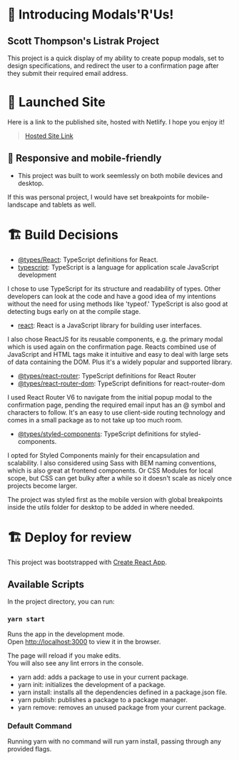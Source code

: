 # 👋 Introducing Modals'R'Us!

## Scott Thompson's Listrak Project

This project is a quick display of my ability to create popup modals, set to design specifications, and redirect the user to a confirmation page after they submit their required email address.

# 🚀 Launched Site

Here is a link to the published site, hosted with Netlify. I hope you enjoy it!

> [Hosted Site Link](https://master--dazzling-biscochitos-3962ed.netlify.app/)

## 📱 Responsive and mobile-friendly

- This project was built to work seemlessly on both mobile devices and desktop.
<p>If this was personal project, I would have set breakpoints for mobile-landscape and tablets as well.</p>

# 🏗️ Build Decisions

- [@types/React](https://www.npmjs.com/package/@types/react): TypeScript definitions for React.
- [typescript](https://www.npmjs.com/package/typescript): TypeScript is a language for application scale JavaScript development
<p>I chose to use TypeScript for its structure and readability of types. Other developers can look at the code and have a good idea of my intentions without the need for using methods like 'typeof.' TypeScript is also good at detecting bugs early on at the compile stage.</p>

- [react](https://www.npmjs.com/package/react): React is a JavaScript library for building user interfaces.
<p>I also chose ReactJS for its reusable components, e.g. the primary modal which is used again on the confirmation page. Reacts combined use of JavaScript and HTML tags make it intuitive and easy to deal with large sets of data containing the DOM. Plus it's a widely popular and supported library.</p>

- [@types/react-router](https://www.npmjs.com/package/@types/react-router): TypeScript definitions for React Router
- [@types/react-router-dom](https://www.npmjs.com/package/@types/react-router-dom): TypeScript definitions for react-router-dom
<p>I used React Router V6 to navigate from the initial popup modal to the confirmation page, pending the required email input has an @ symbol and characters to follow. It's an easy to use client-side routing technology and comes in a small package as to not take up too much room.</p>

- [@types/styled-components](https://www.npmjs.com/package/@types/styled-components): TypeScript definitions for styled-components.
<p>I opted for Styled Components mainly for their encapsulation and scalability. I also considered using Sass with BEM naming conventions, which is also great at frontend components. Or CSS Modules for local scope, but CSS can get bulky after a while so it doesn't scale as nicely once projects become larger.</p>
<p>The project was styled first as the mobile version with global breakpoints inside the utils folder for desktop to be added in where needed.</p>

# 🏗️ Deploy for review

This project was bootstrapped with [Create React App](https://github.com/facebook/create-react-app).

## Available Scripts

In the project directory, you can run:

### `yarn start`

Runs the app in the development mode.\
Open [http://localhost:3000](http://localhost:3000) to view it in the browser.

The page will reload if you make edits.\
You will also see any lint errors in the console.

- yarn add: adds a package to use in your current package.
- yarn init: initializes the development of a package.
- yarn install: installs all the dependencies defined in a package.json file.
- yarn publish: publishes a package to a package manager.
- yarn remove: removes an unused package from your current package.

### Default Command

Running yarn with no command will run yarn install, passing through any provided flags.
